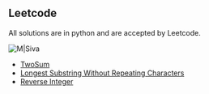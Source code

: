 ## Leetcode
All solutions are in python and are accepted by Leetcode.

![M|Siva](https://media.giphy.com/media/14pK08JXf21f5m/source.gif)

* [TwoSum](https://leetcode.com/problems/two-sum/description/)
* [Longest Substring Without Repeating Characters](https://leetcode.com/problems/longest-substring-without-repeating-characters/description/)
* [Reverse Integer](https://leetcode.com/problems/reverse-integer/description/)